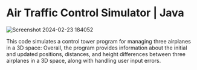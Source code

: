 # Air Traffic Control Simulator | Java
![Screenshot 2024-02-23 184052](https://github.com/techmengg/air-traffic-control/assets/125338813/979bdce3-939e-470f-9434-9784e1723298)

This code simulates a control tower program for managing three airplanes in a 3D space:
Overall, the program provides information about the initial and updated positions, distances, and height differences between three airplanes in a 3D space, along with handling user input errors.

